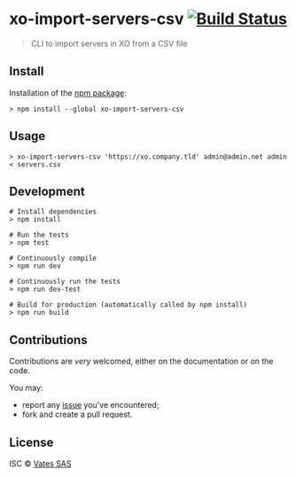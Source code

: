 # xo-import-servers-csv [![Build Status](https://travis-ci.org/vatesfr/xo-import-servers-csv.png?branch=master)](https://travis-ci.org/vatesfr/xo-import-servers-csv)

> CLI to import servers in XO from a CSV file

## Install

Installation of the [npm package](https://npmjs.org/package/xo-import-servers-csv):

```
> npm install --global xo-import-servers-csv
```

## Usage

```
> xo-import-servers-csv 'https://xo.company.tld' admin@admin.net admin < servers.csv
```

## Development

```
# Install dependencies
> npm install

# Run the tests
> npm test

# Continuously compile
> npm run dev

# Continuously run the tests
> npm run dev-test

# Build for production (automatically called by npm install)
> npm run build
```

## Contributions

Contributions are *very* welcomed, either on the documentation or on
the code.

You may:

- report any [issue](https://github.com/vatesfr/xo-import-servers-csv/issues)
  you've encountered;
- fork and create a pull request.

## License

ISC © [Vates SAS](http://vates.fr)
